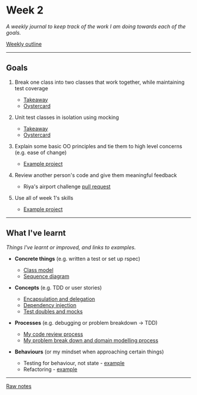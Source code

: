 # Week 2

_A weekly journal to keep track of the work I am doing towards each of the goals._

[Weekly outline](https://github.com/makersacademy/course/blob/master/week_outlines.md/)

------

## Goals

1. Break one class into two classes that work together, while maintaining test coverage
    - [Takeaway]()
    - [Oystercard]()

2. Unit test classes in isolation using mocking
    - [Takeaway]()
    - [Oystercard]()

3. Explain some basic OO principles and tie them to high level concerns (e.g. ease of change)
    - [Example project]()

4. Review another person's code and give them meaningful feedback
    - Riya's airport challenge [pull request](https://github.com/makersacademy/airport_challenge/pull/1346)

5. Use all of week 1's skills
    - [Example project]()

------

## What I've learnt

_Things I've learnt or improved, and links to examples._

- **Concrete things** (e.g. written a test or set up rspec)
  - [Class model]()
  - [Sequence diagram]()

- **Concepts** (e.g. TDD or user stories)
  - [Encapsulation and delegation]()
  - [Dependency injection]()
  - [Test doubles and mocks]()

- **Processes** (e.g. debugging or problem breakdown -> TDD)
  - [My code review process]()
  - [My problem break down and domain modelling process]()

- **Behaviours** (or my mindset when approaching certain things)
  - Testing for behaviour, not state - [example]()
  - Refactoring - [example]()


------

[Raw notes](https://github.com/mattTea/Portfolio/blob/master/notes/week_2_raw_notes.md)

